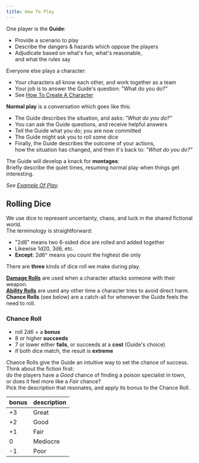```yaml
---
title: How To Play
---
```


One player is the **Guide**:

-   Provide a scenario to play
-   Describe the dangers & hazards which oppose the players
-   Adjudicate based on what's fun, what's reasonable,  
    and what the rules say

Everyone else plays a character:

-   Your characters all know each other, and work together as a team
-   Your job is to answer the Guide's question: "What do you do?"
-   See
    [How To Create A Character](/character-creation/how-to-create-a-character)

**Normal play** is a conversation which goes like this:

-   The Guide describes the situation, and asks: _"What do you do?"_
-   You can ask the Guide questions, and receive helpful answers
-   Tell the Guide what you do; you are now committed
-   The Guide might ask you to roll some dice
-   Finally, the Guide describes the outcome of your actions,  
    how the situation has changed, and then it's back to: _"What do you do?"_

The Guide will develop a knack for **montages**:  
Briefly describe the quiet times, resuming normal play when things get
interesting.

_See [Example Of Play](/start-here/example-of-play)._

## Rolling Dice

We use dice to represent uncertainty, chaos, and luck in the shared fictional
world.  
The terminology is straightforward:

-   "2d6" means two 6-sided dice are rolled and added together
-   Likewise 1d20, 3d6, etc.
-   **Except**: 2d6^ means you count the highest die only

There are **three** kinds of dice roll we make during play.

[**Damage Rolls**](/rules/fighting/attacks-and-damage/) are used when a
character attacks someone with their weapon.  
[**Ability Rolls**](/rules/ability-scores#rolling-abilities) are used any other
time a character tries to avoid direct harm.  
**Chance Rolls** (see below) are a catch-all for whenever the Guide feels the
need to roll.

### Chance Roll

-   roll 2d6 + a **bonus**
-   8 or higher **succeeds**
-   7 or lower either **fails**, or succeeds at a **cost** (Guide's choice)
-   if both dice match, the result is **extreme**

Chance Rolls give the Guide an intuitive way to set the chance of success.  
Think about the fiction first:  
do the players have a _Good_ chance of finding a poison specialist in town,  
or does it feel more like a _Fair_ chance?  
Pick the description that resonates, and apply its bonus to the Chance Roll.

| bonus | description |
| ----- | ----------- |
| +3    | Great       |
| +2    | Good        |
| +1    | Fair        |
| 0     | Mediocre    |
| -1    | Poor        |
